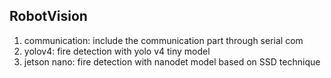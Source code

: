 ## RobotVision
1. communication: include the communication part through serial com
2. yolov4: fire detection with yolo v4 tiny model
3. jetson nano: fire detection with nanodet model based on SSD technique
